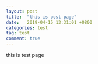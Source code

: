 ```yaml
---
layout: post
title:  "this is post page"
date:   2019-04-15 13:31:01 +0800
categories: test
tag: test
comment: true
---
```



this is test page
